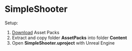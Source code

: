 # SimpleShooter
Setup:<br>
  1. <a href="https://drive.google.com/file/d/1nY5sMd0pTA6CI8FI-kcfJxbLY2vHmL0p/view?usp=sharing">Download</a> Asset Packs<br>
  2. Extract and copy folder <b>AssetPacks</b> into folder <b>Content</b><br>
  3. Open <b>SimpleShooter.uproject</b> with Unreal Engine
